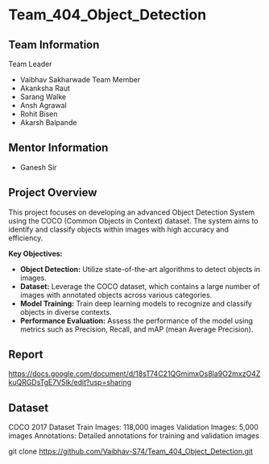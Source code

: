 # Team_404_Object_Detection
## Team Information
Team Leader
- Vaibhav Sakharwade
Team Member
- Akanksha Raut
- Sarang Walke
- Ansh Agrawal
- Rohit Bisen
- Akarsh Balpande

  


## Mentor Information
- Ganesh Sir

## Project Overview
This project focuses on developing an advanced Object Detection System using the COCO (Common Objects in Context) dataset. The system aims to identify and classify objects within images with high accuracy and efficiency.

**Key Objectives:**
- **Object Detection:** Utilize state-of-the-art algorithms to detect objects in images.
- **Dataset:** Leverage the COCO dataset, which contains a large number of images with annotated objects across various categories.
- **Model Training:** Train deep learning models to recognize and classify objects in diverse contexts.
- **Performance Evaluation:** Assess the performance of the model using metrics such as Precision, Recall, and mAP (mean Average Precision).


## Report 
https://docs.google.com/document/d/18sT74C21QGmimxOs8la9O2mxzO4ZkuQRGDsTgE7V5lk/edit?usp=sharing

## Dataset
COCO 2017 Dataset
Train Images: 118,000 images
Validation Images: 5,000 images
Annotations: Detailed annotations for training and validation images

git clone https://github.com/Vaibhav-S74/Team_404_Object_Detection.git
